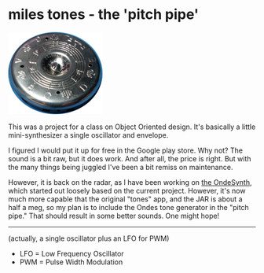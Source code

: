 # miles tones - the 'pitch pipe'

![](/app/src/main/res/mipmap-xxxhdpi/pipe_01.png)

This was a project for a class on Object Oriented design. It's basically a little mini-synthesizer a single oscillator and envelope.  

I figured I would put it up for free in the Google play store. Why not? The sound is a bit raw, but it does work. And after all, the price is right. But with the many things being juggled I've been a bit remiss on maintenance. 

However, it is back on the radar, as I have been working on [the OndeSynth](https://github.com/mlzarathustra/ondes), which started out loosely based on the current project. However, it's now much more capable that the original "tones" app, and the JAR is about a half a meg, so my plan is to include the Ondes tone generator in the "pitch pipe."  That should result in some better sounds. One might hope! 


---

(actually, a single oscillator plus an LFO for PWM)
 - LFO = Low Frequency Oscillator
 - PWM = Pulse Width Modulation

                                             